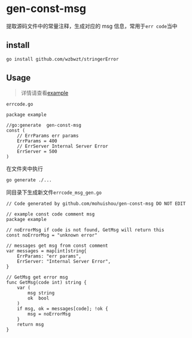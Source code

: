 # gen-const-msg

提取源码文件中的常量注释，生成对应的 msg 信息，常用于`err code`当中

## install

```bash
go install github.com/wzbwzt/stringerError
```

## Usage

> 详情请查看[example](./example)

`errcode.go`

```golang
package example

//go:generate  gen-const-msg
const (
    // ErrParams err params
    ErrParams = 400
    // ErrServer Internal Server Error
    ErrServer = 500
)
```

在文件夹中执行

```bash
go generate ./...
```

同目录下生成新文件`errcode_msg_gen.go`

```golang
// Code generated by github.com/mohuishou/gen-const-msg DO NOT EDIT

// example const code comment msg
package example

// noErrorMsg if code is not found, GetMsg will return this
const noErrorMsg = "unknown error"

// messages get msg from const comment
var messages = map[int]string{
	ErrParams: "err params",
	ErrServer: "Internal Server Error",
}

// GetMsg get error msg
func GetMsg(code int) string {
	var (
		msg string
		ok  bool
	)
	if msg, ok = messages[code]; !ok {
		msg = noErrorMsg
	}
	return msg
}

```
